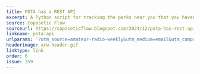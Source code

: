 ```yaml
---
title: POTA has a REST API
excerpt: A Python script for tracking the parks near you that you haven't activated yet.
source: Copasetic Flow
sourceurl: https://copaseticflow.blogspot.com/2024/12/pota-has-rest-api.html
linkname: pota-api
urlparams: '?utm_source=amateur-radio-weekly&utm_medium=email&utm_campaign=newsletter'
headerimage: arw-header.gif
linktype: link
order: 6
issue: 359
---
```

